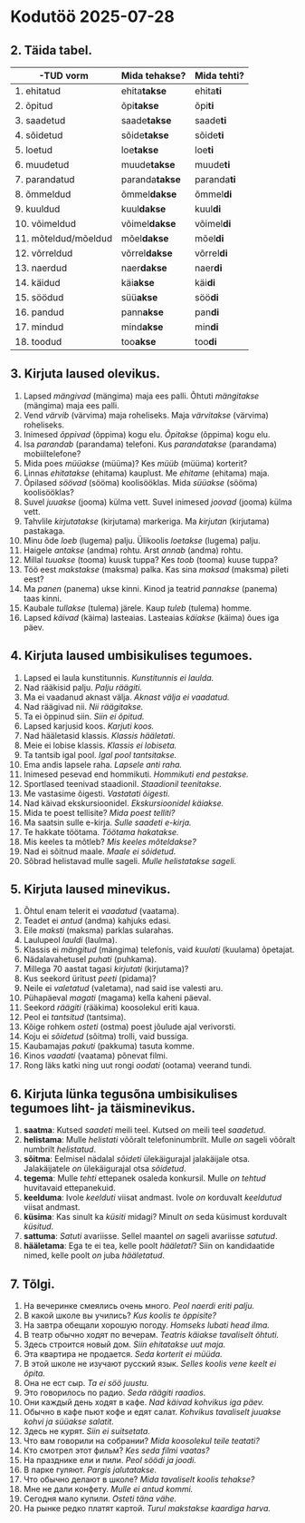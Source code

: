 # Kodutöö 2025-07-28

## 2. Täida tabel.

| -TUD vorm            | Mida tehakse?    | Mida tehti?   |
|----------------------|------------------|---------------| 
| 1. ehitatud          | ehita**takse**   | ehita**ti**   |
| 2. õpitud            | õpi**takse**     | õpi**ti**     |
| 3. saadetud          | saade**takse**   | saade**ti**   |
| 4. sõidetud          | sõide**takse**   | sõide**ti**   |
| 5. loetud            | loe**takse**     | loe**ti**     |
| 6. muudetud          | muude**takse**   | muude**ti**   |
| 7. parandatud        | paranda**takse** | paranda**ti** |
| 8. õmmeldud          | õmmel**dakse**   | õmmel**di**   | 
| 9. kuuldud           | kuul**dakse**    | kuul**di**    |
| 10. võimeldud        | võimel**dakse**  | võimel**di**  |
| 11. mõteldud/mõeldud | mõel**dakse**    | mõel**di**    |
| 12. võrreldud        | võrrel**dakse**  | võrrel**di**  |
| 13. naerdud          | naer**dakse**    | naer**di**    |
| 14. käidud           | käi**akse**      | käi**di**     |
| 15. söödud           | süü**akse**      | söö**di**     |
| 16. pandud           | pann**akse**     | pan**di**     |
| 17. mindud           | mind**akse**     | min**di**     |
| 18. toodud           | too**akse**      | too**di**     |


## 3. Kirjuta laused olevikus.

1. Lapsed *mängivad* (mängima) maja ees palli. Õhtuti *mängitakse* (mängima) maja ees palli.
2. Vend *värvib* (värvima) maja roheliseks. Maja *värvitakse* (värvima) roheliseks.
3. Inimesed *õppivad* (õppima) kogu elu. *Õpitakse* (õppima) kogu elu.
4. Isa *parandab* (parandama) telefoni. Kus *parandatakse* (parandama) mobiiltelefone?
5. Mida poes *müüakse* (müüma)? Kes *müüb* (müüma) korterit?
6. Linnas *ehitatakse* (ehitama) kauplust. Me *ehitame* (ehitama) maja.
7. Õpilased *söövad* (sööma) koolisööklas. Mida *süüakse* (sööma) koolisööklas?
8. Suvel *juuakse* (jooma) külma vett. Suvel inimesed *joovad* (jooma) külma vett.
9. Tahvlile *kirjutatakse* (kirjutama) markeriga. Ma *kirjutan* (kirjutama) pastakaga.
10. Minu õde *loeb* (lugema) palju. Ülikoolis *loetakse* (lugema) palju.
11. Haigele *antakse* (andma) rohtu. Arst *annab* (andma) rohtu.
12. Millal *tuuakse* (tooma) kuusk tuppa? Kes *toob* (tooma) kuuse tuppa?
13. Töö eest *makstakse* (maksma) palka. Kas sina *maksad* (maksma) pileti eest?
14. Ma *panen* (panema) ukse kinni. Kinod ja teatrid *pannakse* (panema) taas kinni.
15. Kaubale *tullakse* (tulema) järele. Kaup *tuleb* (tulema) homme.
16. Lapsed *käivad* (käima) lasteaias. Lasteaias *käiakse* (käima) õues iga päev.


## 4. Kirjuta laused umbisikulises tegumoes.

1. Lapsed ei laula kunstitunnis. *Kunstitunnis ei laulda.*
2. Nad rääkisid palju. *Palju räägiti.*
3. Ma ei vaadanud aknast välja. *Aknast välja ei vaadatud.*
4. Nad räägivad nii. *Nii räägitakse.*
5. Ta ei õppinud siin. *Siin ei õpitud.*
6. Lapsed karjusid koos. *Karjuti koos.*
7. Nad hääletasid klassis. *Klassis hääletati.*
8. Meie ei lobise klassis. *Klassis ei lobiseta.* 
9. Ta tantsib igal pool. *Igal pool tantsitakse.*
10. Ema andis lapsele raha. *Lapsele anti raha.*
11. Inimesed pesevad end hommikuti. *Hommikuti end pestakse.*
12. Sportlased teenivad staadionil. *Staadionil teenitakse.*
13. Me vastasime õigesti. *Vastatati õigesti.*
14. Nad käivad ekskursioonidel. *Ekskursioonidel käiakse.*
15. Mida te poest tellisite? *Mida poest telliti?*
16. Ma saatsin sulle e-kirja. *Sulle saadeti e-kirja.*
17. Te hakkate töötama. *Töötama hakatakse.*
18. Mis keeles ta mõtleb? *Mis keeles mõteldakse?*
19. Nad ei sõitnud maale. *Maale ei sõidetud.*
20. Sõbrad helistavad mulle sageli. *Mulle helistatakse sageli.*


## 5. Kirjuta laused minevikus.

1. Õhtul enam telerit ei *vaadatud* (vaatama).
2. Teadet ei *antud* (andma) kahjuks edasi.
3. Eile *maksti* (maksma) parklas sularahas.
4. Laulupeol *lauldi* (laulma).
5. Klassis ei *mängitud* (mängima) telefonis, vaid *kuulati* (kuulama) õpetajat.
6. Nädalavahetusel *puhati* (puhkama).
7. Millega 70 aastat tagasi *kirjutati* (kirjutama)?
8. Kus seekord üritust *peeti* (pidama)?
9. Neile ei *valetatud* (valetama), nad said ise valesti aru.
10. Pühapäeval *magati* (magama) kella kaheni päeval.
11. Seekord *räägiti* (rääkima) koosolekul eriti kaua.
12. Peol ei *tantsitud* (tantsima).
13. Kõige rohkem *osteti* (ostma) poest jõulude ajal verivorsti.
14. Koju ei *sõidetud* (sõitma) trolli, vaid bussiga.
15. Kaubamajas *pakuti* (pakkuma) tasuta komme.
16. Kinos *vaadati* (vaatama) põnevat filmi.
17. Rong läks katki ning uut rongi *oodati* (ootama) veerand tundi.


## 6. Kirjuta lünka tegusõna umbisikulises tegumoes liht- ja täisminevikus.

1. **saatma**: Kutsed *saadeti* meili teel. Kutsed *on* meili teel *saadetud*.
2. **helistama**: Mulle *helistati* võõralt telefoninumbrilt. Mulle *on* sageli võõralt numbrilt *helistatud*.
3. **sõitma**: Eelmisel nädalal *sõideti* ülekäigurajal jalakäijale otsa. Jalakäijatele *on* ülekäigurajal otsa *sõidetud*.
4. **tegema**: Mulle *tehti* ettepanek osaleda konkursil. Mulle *on tehtud* huvitavaid ettepanekuid.
5. **keelduma**: Ivole *keelduti* viisat andmast. Ivole *on* korduvalt *keeldutud* viisat andmast.
6. **küsima**: Kas sinult ka *küsiti* midagi? Minult *on* seda küsimust korduvalt *küsitud*.
7. **sattuma**: *Satuti* avariisse. Sellel maantel *on* sageli avariisse *satutud*.
8. **hääletama**: Ega te ei tea, kelle poolt *hääletati*? Siin on kandidaatide nimed, kelle poolt *on* juba *hääletatud*.


## 7. Tõlgi.

1. На вечеринке смеялись очень много. *Peol naerdi eriti palju.*
2. В какой школе вы учились? *Kus koolis te õppisite?*
3. На завтра обещали хорошую погоду. *Homseks lubati head ilma.*
4. В театр обычно ходят по вечерам. *Teatris käiakse tavaliselt õhtuti.*
5. Здесь строится новый дом. *Siin ehitatakse uut maja.*
6. Эта квартира не продается. *Seda korterit ei müüda.*
7. В этой школе не изучают русский язык. *Selles koolis vene keelt ei õpita.*
8. Она не ест сыр. *Ta ei söö juustu.*
9. Это говорилось по радио. *Seda räägiti raadios.*
10. Они каждый день ходят в кафе. *Nad käivad kohvikus iga päev.*
11. Обычно в кафе пьют кофе и едят салат. *Kohvikus tavaliselt juuakse kohvi ja süüakse salatit.*
12. Здесь не курят. *Siin ei suitsetata.*
13. Что вам говорили на собрании? *Mida koosolekul teile teatati?*
14. Кто смотрел этот фильм? *Kes seda filmi vaatas?*
15. На празднике ели и пили. *Peol söödi ja joodi.*
16. В парке гуляют. *Pargis jalutatakse.*
17. Что обычно делают в школе? *Mida tavaliselt koolis tehakse?*
18. Мне не дали конфету. *Mulle ei antud kommi.*
19. Сегодня мало купили. *Osteti täna vähe.*
20. На рынке редко платят картой. *Turul makstakse kaardiga harva.*
